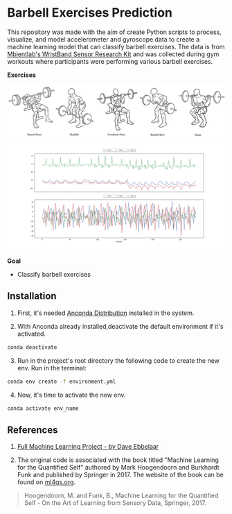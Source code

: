 # Barbell Exercises Prediction

This repository was made with the aim of create Python scripts to process, visualize, and model accelerometer and gyroscope data to create a machine learning model that can classify barbell exercises. The data is from [Mbientlab's WristBand Sensor Research Kit](https://mbientlab.com/) and was collected during gym workouts where participants were performing various barbell exercises.

**Exercises**

<img src = 'reports/figures/barbell_exercises.png'>
<img src = 'reports/figures/Bench (A).png'>

<br>

**Goal**
- Classify barbell exercises

## Installation
1. First, it's needed [Anconda Distribution](https://www.anaconda.com/download?utm_source=anacondadoc&utm_medium=documentation&utm_campaign=download&utm_content=topnavalldocs) installed in the system. 

2. With Anconda already installed,deactivate the default environment if it's activated.
```bash
conda deactivate
```

3. Run in the project's root directory the following code to create the new env. 
 Run in the terminal: 
```bash
conda env create -f environment.yml
```

4. Now, it's time to activate the new env.
```bash
conda activate env_name
```

## References

1. [Full Machine Learning Project - by Dave Ebbelaar](https://www.youtube.com/watch?v=cCONIdrM2VI&list=PL-Y17yukoyy0sT2hoSQxn1TdV0J7-MX4K)

2. The original code is associated with the book titled "Machine Learning for the Quantified Self" authored by Mark Hoogendoorn and Burkhardt Funk and published by Springer in 2017. The website of the book can be found on [ml4qs.org](https://ml4qs.org/).

> Hoogendoorn, M. and Funk, B., Machine Learning for the Quantified Self - On the Art of Learning from Sensory Data, Springer, 2017.
